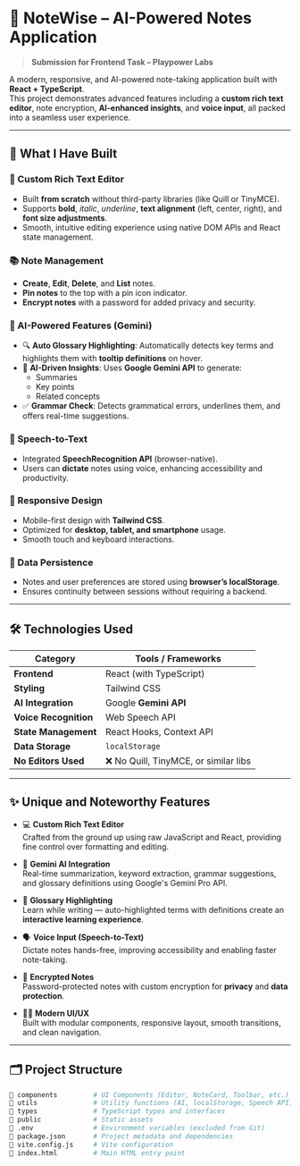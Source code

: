 # 🚀 NoteWise – AI-Powered Notes Application

> **Submission for Frontend Task – Playpower Labs**

A modern, responsive, and AI-powered note-taking application built with **React + TypeScript**.  
This project demonstrates advanced features including a **custom rich text editor**, note encryption, **AI-enhanced insights**, and **voice input**, all packed into a seamless user experience.

---

## 📌 What I Have Built

### 📝 Custom Rich Text Editor
- Built **from scratch** without third-party libraries (like Quill or TinyMCE).
- Supports **bold**, *italic*, _underline_, **text alignment** (left, center, right), and **font size adjustments**.
- Smooth, intuitive editing experience using native DOM APIs and React state management.

### 📚 Note Management
- **Create**, **Edit**, **Delete**, and **List** notes.
- **Pin notes** to the top with a pin icon indicator.
- **Encrypt notes** with a password for added privacy and security.

### 🤖 AI-Powered Features (Gemini)
- 🔍 **Auto Glossary Highlighting**: Automatically detects key terms and highlights them with **tooltip definitions** on hover.
- 📌 **AI-Driven Insights**: Uses **Google Gemini API** to generate:
  - Summaries  
  - Key points  
  - Related concepts  
- ✅ **Grammar Check**: Detects grammatical errors, underlines them, and offers real-time suggestions.

### 🎤 Speech-to-Text
- Integrated **SpeechRecognition API** (browser-native).
- Users can **dictate** notes using voice, enhancing accessibility and productivity.

### 📱 Responsive Design
- Mobile-first design with **Tailwind CSS**.
- Optimized for **desktop, tablet, and smartphone** usage.
- Smooth touch and keyboard interactions.

### 💾 Data Persistence
- Notes and user preferences are stored using **browser’s localStorage**.
- Ensures continuity between sessions without requiring a backend.

---

## 🛠️ Technologies Used

| Category              | Tools / Frameworks                     |
|-----------------------|----------------------------------------|
| **Frontend**          | React (with TypeScript)                |
| **Styling**           | Tailwind CSS                           |
| **AI Integration**    | Google **Gemini API**                  |
| **Voice Recognition** | Web Speech API                         |
| **State Management**  | React Hooks, Context API               |
| **Data Storage**      | `localStorage`                         |
| **No Editors Used**   | ❌ No Quill, TinyMCE, or similar libs  |

---

## ✨ Unique and Noteworthy Features

- 💻 **Custom Rich Text Editor**  
  Crafted from the ground up using raw JavaScript and React, providing fine control over formatting and editing.

- 🧠 **Gemini AI Integration**  
  Real-time summarization, keyword extraction, grammar suggestions, and glossary definitions using Google's Gemini Pro API.

- 📘 **Glossary Highlighting**  
  Learn while writing — auto-highlighted terms with definitions create an **interactive learning experience**.

- 🗣️ **Voice Input (Speech-to-Text)**  
  Dictate notes hands-free, improving accessibility and enabling faster note-taking.

- 🔐 **Encrypted Notes**  
  Password-protected notes with custom encryption for **privacy** and **data protection**.

- 🧑‍💻 **Modern UI/UX**  
  Built with modular components, responsive layout, smooth transitions, and clean navigation.

---

## 🗂️ Project Structure

```bash
📁 components         # UI Components (Editor, NoteCard, Toolbar, etc.)
📁 utils              # Utility functions (AI, localStorage, Speech API)
📁 types              # TypeScript types and interfaces
📁 public             # Static assets
📄 .env               # Environment variables (excluded from Git)
📄 package.json       # Project metadata and dependencies
📄 vite.config.js     # Vite configuration
📄 index.html         # Main HTML entry point
